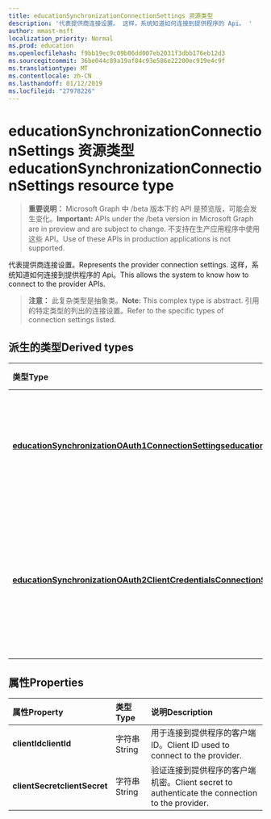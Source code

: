 ```yaml
---
title: educationSynchronizationConnectionSettings 资源类型
description: '代表提供商连接设置。 这样，系统知道如何连接到提供程序的 Api。 '
author: mmast-msft
localization_priority: Normal
ms.prod: education
ms.openlocfilehash: f9bb19ec9c09b06dd007eb2031f3dbb176eb12d3
ms.sourcegitcommit: 36be044c89a19af84c93e586e22200ec919e4c9f
ms.translationtype: MT
ms.contentlocale: zh-CN
ms.lasthandoff: 01/12/2019
ms.locfileid: "27978226"
---
```

# <a name="educationsynchronizationconnectionsettings-resource-type"></a><span data-ttu-id="bbb5e-104">educationSynchronizationConnectionSettings 资源类型</span><span class="sxs-lookup"><span data-stu-id="bbb5e-104">educationSynchronizationConnectionSettings resource type</span></span>

> <span data-ttu-id="bbb5e-105">**重要说明：** Microsoft Graph 中 /beta 版本下的 API 是预览版，可能会发生变化。</span><span class="sxs-lookup"><span data-stu-id="bbb5e-105">**Important:** APIs under the /beta version in Microsoft Graph are in preview and are subject to change.</span></span> <span data-ttu-id="bbb5e-106">不支持在生产应用程序中使用这些 API。</span><span class="sxs-lookup"><span data-stu-id="bbb5e-106">Use of these APIs in production applications is not supported.</span></span>

<span data-ttu-id="bbb5e-107">代表提供商连接设置。</span><span class="sxs-lookup"><span data-stu-id="bbb5e-107">Represents the provider connection settings.</span></span> <span data-ttu-id="bbb5e-108">这样，系统知道如何连接到提供程序的 Api。</span><span class="sxs-lookup"><span data-stu-id="bbb5e-108">This allows the system to know how to connect to the provider APIs.</span></span> 

> <span data-ttu-id="bbb5e-109">**注意：** 此复杂类型是抽象类。</span><span class="sxs-lookup"><span data-stu-id="bbb5e-109">**Note:** This complex type is abstract.</span></span> <span data-ttu-id="bbb5e-110">引用的特定类型的列出的连接设置。</span><span class="sxs-lookup"><span data-stu-id="bbb5e-110">Refer to the specific types of connection settings listed.</span></span>

## <a name="derived-types"></a><span data-ttu-id="bbb5e-111">派生的类型</span><span class="sxs-lookup"><span data-stu-id="bbb5e-111">Derived types</span></span>
| <span data-ttu-id="bbb5e-112">类型</span><span class="sxs-lookup"><span data-stu-id="bbb5e-112">Type</span></span> | <span data-ttu-id="bbb5e-113">说明</span><span class="sxs-lookup"><span data-stu-id="bbb5e-113">Description</span></span> | 
|:-|:-|
| [<span data-ttu-id="bbb5e-114">**educationSynchronizationOAuth1ConnectionSettings**</span><span class="sxs-lookup"><span data-stu-id="bbb5e-114">**educationSynchronizationOAuth1ConnectionSettings**</span></span>](educationsynchronizationoauth1connectionsettings.md) | <span data-ttu-id="bbb5e-115">使用此类型提供 OAuth1 连接设置。</span><span class="sxs-lookup"><span data-stu-id="bbb5e-115">Use this type to provide OAuth1 connection settings.</span></span> |
| [<span data-ttu-id="bbb5e-116">**educationSynchronizationOAuth2ClientCredentialsConnectionSettings**</span><span class="sxs-lookup"><span data-stu-id="bbb5e-116">**educationSynchronizationOAuth2ClientCredentialsConnectionSettings**</span></span>](educationsynchronizationoauth2clientcredentialsconnectionsettings.md) | <span data-ttu-id="bbb5e-117">使用此类型提供 OAuth2 客户端凭据授予连接设置。</span><span class="sxs-lookup"><span data-stu-id="bbb5e-117">Use this type to provide OAuth2 Client Credentials Grant connection settings.</span></span> |

## <a name="properties"></a><span data-ttu-id="bbb5e-118">属性</span><span class="sxs-lookup"><span data-stu-id="bbb5e-118">Properties</span></span>

| <span data-ttu-id="bbb5e-119">属性</span><span class="sxs-lookup"><span data-stu-id="bbb5e-119">Property</span></span> | <span data-ttu-id="bbb5e-120">类型</span><span class="sxs-lookup"><span data-stu-id="bbb5e-120">Type</span></span> | <span data-ttu-id="bbb5e-121">说明</span><span class="sxs-lookup"><span data-stu-id="bbb5e-121">Description</span></span> |
|:-|:-|:-|
| <span data-ttu-id="bbb5e-122">**clientId**</span><span class="sxs-lookup"><span data-stu-id="bbb5e-122">**clientId**</span></span> | <span data-ttu-id="bbb5e-123">字符串</span><span class="sxs-lookup"><span data-stu-id="bbb5e-123">String</span></span> |  <span data-ttu-id="bbb5e-124">用于连接到提供程序的客户端 ID。</span><span class="sxs-lookup"><span data-stu-id="bbb5e-124">Client ID used to connect to the provider.</span></span> |
| <span data-ttu-id="bbb5e-125">**clientSecret**</span><span class="sxs-lookup"><span data-stu-id="bbb5e-125">**clientSecret**</span></span> | <span data-ttu-id="bbb5e-126">字符串</span><span class="sxs-lookup"><span data-stu-id="bbb5e-126">String</span></span> |  <span data-ttu-id="bbb5e-127">验证连接到提供程序的客户端机密。</span><span class="sxs-lookup"><span data-stu-id="bbb5e-127">Client secret to authenticate the connection to the provider.</span></span> |
